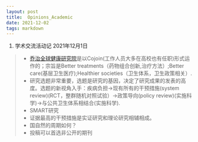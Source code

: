 ```yaml
---
layout: post
title:  Opinions_Academic
date: 2021-12-02
tags: markdown    
---
```


1. 学术交流活动记 2021年12月1日
>* [乔治全球健康研究院](https://www.georgeinstitute.cn/cn)是以Cojoin(工作人员大多在高校也有任职)形式运作的；宗旨是Better treatments（药物组合创新,治疗方法）;Better care(基层卫生医疗);Healthier societies（卫生体系，卫生政策相关）.
>* 研究选题非常重要，选题是研究的基因，决定了研究成果的发表的高度。选题的新视角入手：疾病负担->现有所有的干预措施(system review)(RCT，整群随机对照试验）->政策导向(policy review)(实施科学)->与公共卫生体系相结合(实施科学).
>* SMART研究
>* 证据最高的干预措施是实证研究和理论研究相辅相成。
>* 国自然的周期如何？
>* 投稿可以首选非公开的期刊